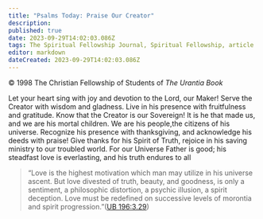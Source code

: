 ```yaml
---
title: "Psalms Today: Praise Our Creator"
description: 
published: true
date: 2023-09-29T14:02:03.086Z
tags: The Spiritual Fellowship Journal, Spiritual Fellowship, article
editor: markdown
dateCreated: 2023-09-29T14:02:03.086Z
---
```


<p class="v-card v-sheet theme--light gray lighten-3 px-2">© 1998 The Christian Fellowship of Students of <i>The Urantia Book</i></p>

Let your heart sing with joy and devotion to the Lord, our Maker!
Serve the Creator with wisdom and gladness.
Live in his presence with fruitfulness and gratitude.
Know that the Creator is our Sovereign!
It is he that made us, and we are his mortal children.
We are his people,the citizens of his universe.
Recognize his presence with thanksgiving, and
acknowledge his deeds with praise!
Give thanks for his Spirit of Truth, rejoice in his
saving ministry to our troubled world.
For our Universe Father is good; his steadfast love 
is everlasting, and his truth endures to all

> “Love is the highest motivation which man may utilize in his universe ascent. But love divested of truth, beauty, and goodness, is only a sentiment, a philosophic distortion, a psychic illusion, a spirit deception. Love must be redefined on successive levels of morontia and spirit progression.”([UB 196:3.29](/en/The_Urantia_Book/196#p3_29))